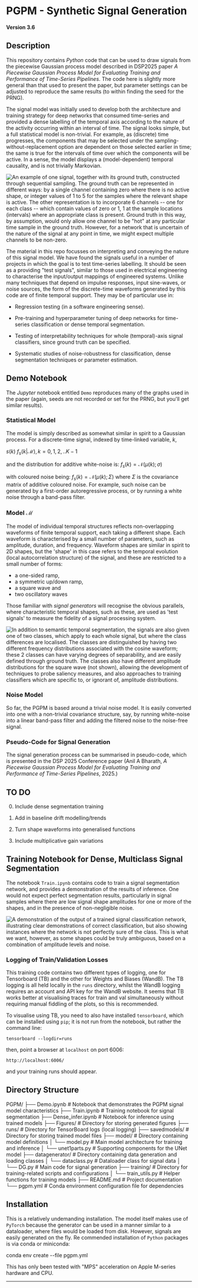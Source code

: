 # PGPM - Synthetic Signal Generation

**Version 3.6**

## Description
This repository contains _Python_ code that can be used to draw signals from the piecewise Gaussian process model described in DSP2025 paper _A Piecewise Gaussian Process Model for Evaluating Training and Performance of Time-Series Pipelines_. The code here is slightly more general than that used to present the paper, but parameter settings can be adjusted to reproduce the same results (to within finding the seed for the PRNG).

The signal model was initially used to develop both the architecture and training strategy for deep networks that consumed time-series and provided a dense labelling of the temporal axis according to the nature of the activity occurring within an interval of time. The signal looks simple, but a full statistical model is non-trivial. For example, as (discrete) time progresses, the components that may be selected under the sampling-without-replacement option are dependent on those selected earlier in time; the same is true for the intervals of time over which the components will be active. In a sense, the model displays a (model-dependent) temporal causality, and is not trivially Markovian.

![An example of one signal, together with its ground truth, constructed through sequential sampling. The ground truth can be represented in different ways: by a single channel containing zero where there is no active shape, or integer values of 1 to 5 for the samples where the relevant shape is active. The other representation is to incorporate 6 channels -- one for each class -- which contain values of zero or 1, 1 at the sample locations (intervals) where an appropriate class is present. Ground truth in this way, by assumption, would only allow one channel to be "hot" at any particular time sample in the ground truth. However, for a network that is uncertain of the nature of the signal at any point in time, we might expect multiple channels to be non-zero.](./Figures/signalshapedemo.svg)


The material in this repo focusses on interpreting and conveying the nature of this signal model. We have found the signals useful in a number of projects in which the goal is to test time-series labelling. It should be seen as a providing "test signals", similar to those used in electrical engineering to characterise the input/output mappings of engineered systems. Unlike many techniques that depend on impulse responses, input sine-waves, or noise sources, the form of the discrete-time waveforms generated by this code are of finite temporal support. They may be of particular use in:

 - Regression testing (in a software engineering sense).

 - Pre-training and hyperparameter tuning of deep networks for time-series classification or dense temporal segmentation.

 - Testing of interpretability techniques for whole (temporal)-axis signal classifiers, since ground truth can be specified.

 - Systematic studies of noise-robustness for classification, dense segmentation techniques or parameter estimation.

## Demo Notebook
The _Jupyter_ notebook entitled ```Demo``` reproduces many of the graphs used in the paper (again, seeds are not recorded or set for the PRNG, but you'll get similar results).

### Statistical Model
The model is simply described as somewhat similar in spirit to a Gaussian process. For a discrete-time signal, indexed by time-linked variable, $k$,
 
$s(k) ~ f_s(k|\mathcal{M}), k= 0,1,2,..K-1$
 
and the distribution for additive white-noise is:
$f_s(k) = \mathcal{N}(\mu(k); \sigma)$
 
with coloured noise being:
$f_s(k) = \mathcal{N}(\mu(k); \Sigma)$
where $\Sigma$ is the covariance matrix of additive coloured noise. For example, such noise can be generated by a first-order autoregressive process, or by running a white noise through a band-pass filter.
 

### Model $\mathcal{M}$
The model of individual temporal structures reflects non-overlapping waveforms of finite temporal support, each taking a different shape. Each waveform is characterised by a small number of parameters, such as amplitude, duration, and frequency. Waveform shapes are similar in spirit to 2D shapes, but the 'shape' in this case refers to the temporal evolution (local autocorrelation structure) of the signal, and these are restricted to a small number of forms:
  - a one-sided ramp,
  - a symmetric up/down ramp,
  - a square wave and
  - two oscillatory waves
 
Those familiar with _signal generators_ will recognise the obvious parallels, where characteristic temporal shapes, such as these, are used as 'test signals' to measure the fidelity of a signal processing system.
 
![In addition to semantic temporal segmentation, the signals are also given one of two classes, which apply to each whole signal, but where the class differences are localised. The classes are distinguished by having two different frequency distributions associated with the cosine waveform; these 2 classes can have varying degrees of separability, and are easily defined through ground truth. The classes also have different amplitude distributions for the square wave (not shown), allowing the development of techniques to probe saliency measures, and also approaches to training classifiers which are specific to, or ignorant of, amplitude distributions.](./Figures/CosFreqDist.svg)
 
### Noise Model
So far, the PGPM is based around a trivial noise model. It is easily converted into one with a non-trivial covariance structure, say, by running white-noise into a linear band-pass filter and adding the filtered noise to the noise-free signal.
 
### Pseudo-Code for Signal Generation
The signal generation process can be summarised in pseudo-code, which is presented in the DSP 2025 Conference paper (Anil A Bharath, _A Piecewise Gaussian Process Model for Evaluating Training and Performance of Time-Series Pipelines_, 2025.)

## TO DO

 0. Include dense segmentation training

 1. Add in baseline drift modelling/trends
    
 2. Turn shape waveforms into generalised functions

 3. Include multiplicative gain variations
 
## Training Notebook for Dense, Multiclass Signal Segmentation

The notebook `Train.ipynb` contains code to train a signal segmentation network, and provides a demonstration of the results of inference. One would not expect perfect segmentation results, particularly in signal samples where there are low signal shape amplitudes for one or more of the shapes, and in the presence of non-negligible noise.

![A demonstration of the output of a trained signal classification network, illustrating clear demonstrations of correct classification, but also showing instances where the network is not _perfectly_ sure of the class. This is what we want, however, as some shapes could be truly ambiguous, based on a combination of amplitude levels and noise.](sigsegdemo.svg)

### Logging of Train/Validation Losses
This training code contains two different types of logging, one for Tensorboard (TB) and the other for Weights and Biases (WandB).  The TB logging is all held locally in the `runs` directory, whilst the WandB logging requires an account and API key for the WandB website. It seems that TB works better at visualising traces for train and val simultaneously without requiring manual fiddling of the plots, so this is recommended.

To visualise using TB, you need to also have installed `tensorboard`, which can be installed using `pip`; it is not run from the notebook, but rather the command line:

`tensorboard --logdir=runs`

then, point a browser at `localhost` on port 6006:

`http://localhost:6006/`

and your training runs should appear.


## Directory Structure

PGPM/
├── Demo.ipynb                # Notebook that demonstrates the PGPM signal model characteristics
├── Train.ipynb               # Training notebook for signal segmentation
├── Dense_infer.ipynb         # Notebook for inference using trained models
├── Figures/                  # Directory for storing generated figures
├── runs/                     # Directory for TensorBoard logs (local logging)
├── savedmodels/              # Directory for storing trained model files
├── model/                    # Directory containing model definitions
│   └── model.py              # Main model architecture for training and inference
│   └── unet1parts.py         # Supporting components for the UNet model
├── datagenerator/            # Directory containing data generation and loading classes
│   └── dataclass.py          # Dataloader class for signal data
│   └── DG.py                 # Main code for signal generation
├── training/                 # Directory for training-related scripts and configurations
│   └── train_utils.py        # Helper functions for training models
├── README.md                 # Project documentation
└── pgpm.yml                  # Conda environment configuration file for dependencies

## Installation
This is a relatively undemanding installation. The model itself makes use of ``PyTorch`` because the generator can be used in a manner similar to a dataloader, where files would be loaded from disk. However, signals are easily generated on the fly.
Re
commended installation of ```Python``` packages is via conda or miniconda:

conda env create --file pgpm.yml

This has only been tested with "MPS" acceleration on Apple M-series hardware and CPU.

---

